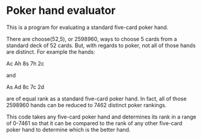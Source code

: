 # Poker hand evaluator

This is a program for evaluating a standard five-card poker hand. 

There are choose(52,5), or 2598960, ways to choose 5 cards from a standard
deck of 52 cards.  But, with regards to poker, not all of those hands are 
distinct.  For example the hands:

Ac Ah 8s 7h 2c

and 

As Ad 8c 7c 2d

are of equal rank as a standard five-card poker hand.  In fact, all of those 
2598960 hands can be reduced to 7462 distinct poker rankings.  

This code takes any five-card poker hand and determines its rank in a range
of 0-7461 so that it can be compared to the rank of any other five-card poker
hand to determine which is the better hand.
